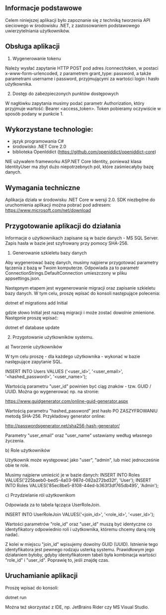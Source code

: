 ## Informacje podstawowe
Celem niniejszej aplikacji było zapoznanie się z techniką tworzenia API sieciowego w środowisku .NET, z zastosowaniem podstawowego uwierzytelniania użytkowników.

## Obsługa aplikacji

1. Wygenerowanie tokenu

Należy wysłać zapytanie HTTP POST pod adres /connect/token, w postaci x-www-form-urlencoded, z parametrem grant_type: password, a także parametrami username i password, przyjmującymi za wartości login i hasło użytkownika.

2. Dostęp do zabezpieczonych punktów dostępowych

W nagłówku zapytania musimy podać parametr Authorization, który przyjmuje wartość: Bearer <access_token>. Token pobieramy oczywiście w sposób podany w punkcie 1.

## Wykorzystane technologie:
- język programowania C#
- środowisko .NET Core 2.0
- biblioteka OpenIddict (https://github.com/openiddict/openiddict-core)

NIE używałem frameworku ASP.NET Core Identity, ponieważ klasa IdentityUser ma zbyt dużo niepotrzebnych pól, które zaśmiecałyby bazę danych.

## Wymagania techniczne

Aplikacja działa w środowisku .NET Core w wersji 2.0. SDK niezbędne do uruchomienia aplikacji można pobrać pod adresem: https://www.microsoft.com/net/download

## Przygotowanie aplikacji do działania

Informacje o użytkownikach zapisane są w bazie danych - MS SQL Server. Zapis hasła w bazie jest szyfrowany przy pomocy SHA-256.

1. Generowanie szkieletu bazy danych

Aby wygenerować bazę danych, musimy najpierw przygotować parametry łączenia z bazą w Twoim komputerze. Odpowiada za to parametr ConnectionStrings.DefaultConnection umieszczony w pliku appsettings.json.

Następnym etapem jest wygenerowanie migracji oraz zapisanie szkieletu bazy danych.
W tym celu, proszę wpisać do konsoli następujące polecenia:

dotnet ef migrations add Initial

gdzie słowo Initial jest nazwą migracji i może zostać dowolnie zmienione.
Następnie proszę wpisać:

dotnet ef database update

2. Przygotowanie użytkowników systemu.

a) Tworzenie użytkowników

W tym celu proszę - dla każdego użytkownika - wykonać w bazie następujące zapytanie SQL.

INSERT INTO Users VALUES ('<user_id>', '<user_email>', '<hashed_password>', '<user_name>');

Wartością parametru "user_id" powinien być ciąg znaków - tzw. GUID / UUID. Można go wygenerować np. na stronie:

https://www.guidgenerator.com/online-guid-generator.aspx

Wartością parametru "hashed_password" jest hasło PO ZASZYFROWANIU metodą SHA-256. Przykładowy generator online:

http://passwordsgenerator.net/sha256-hash-generator/

Parametry "user_email" oraz "user_name" ustawiamy według własnego życzenia.

b) Role użytkowników

Użytkownik może występować jako "user", "admin", lub mieć jednocześnie obie te role.

Musimy najpierw umieścić je w bazie danych:
INSERT INTO Roles VALUES('225baeb0-bed5-4a03-987d-082a272bd32f', 'User');
INSERT INTO Roles VALUES('85ec8be5-8108-44ed-b363f3df765db495', 'Admin');

c) Przydzielanie ról użytkownikom

Odpowiada za to tabela łącząca UserRoleJoin.

INSERT INTO UserRoleJoin VALUES('<join_id>', '<role_id>', '<user_id>');

Wartości parametrów "role_id" oraz "user_id" muszą być identyczne co identyfikatory odpowiednio roli i użytkownika, któremu chcemy daną rolę nadać.

Z kolei w miejscu "join_id" wpisujemy dowolny GUID (UUID). Istnienie tego identyfikatora jest pewnego rodzaju usterką systemu. Prawidłowym jego działaniem byłoby, gdyby identyfikatorem tabeli była kombinacja wartości "role_id" i "user_id". Poprawię to, jeśli znajdę czas.

## Uruchamianie aplikacji

Proszę wpisać do konsoli:

dotnet run

Można też skorzystać z IDE, np. JetBrains Rider czy MS Visual Studio.